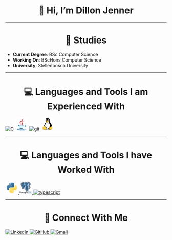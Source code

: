 <h1 align="center">
  👋 Hi, I’m Dillon Jenner
</h1>

---

<h1 align="center">
  📖 Studies
</h1>

- **Current Degree**: BSc Computer Science
- **Working On**: BScHons Computer Science
- **University**: Stellenbosch University

---

<h1 align="center">
  💻 Languages and Tools I am Experienced With
</h1>
<p align="left">
  <a href="https://en.cppreference.com/w/c" target="_blank" rel="noreferrer"> 
    <img src="https://upload.wikimedia.org/wikipedia/commons/1/18/C_Programming_Language.svg" alt="C" width="40" height="40"/> 
  </a>
  <a href="https://www.java.com" target="_blank" rel="noreferrer"> 
    <img src="https://raw.githubusercontent.com/devicons/devicon/master/icons/java/java-original.svg" alt="java" width="40" height="40"/> 
  </a> 
  <a href="https://git-scm.com/" target="_blank" rel="noreferrer"> 
    <img src="https://www.vectorlogo.zone/logos/git-scm/git-scm-icon.svg" alt="git" width="40" height="40"/> 
  </a> 
  <a href="https://www.linux.org/" target="_blank" rel="noreferrer"> 
    <img src="https://raw.githubusercontent.com/devicons/devicon/master/icons/linux/linux-original.svg" alt="linux" width="40" height="40"/> 
  </a> 

---

<h1 align="center">
  💻 Languages and Tools I have Worked With
</h1>
<p align="left">
  <a href="https://www.python.org" target="_blank" rel="noreferrer"> 
    <img src="https://raw.githubusercontent.com/devicons/devicon/master/icons/python/python-original.svg" alt="python" width="40" height="40"/> 
  </a>
  <a href="https://www.postgresql.org" target="_blank" rel="noreferrer"> 
    <img src="https://raw.githubusercontent.com/devicons/devicon/master/icons/postgresql/postgresql-original-wordmark.svg" alt="postgresql" width="40" height="40"/> 
  </a> 
  <a href="https://www.typescriptlang.org/" target="_blank" rel="noreferrer"> 
    <img src="https://www.vectorlogo.zone/logos/typescriptlang/typescriptlang-icon.svg" alt="typescript" width="40" height="40"/> 
  </a>

---

<h1 align="center">
  📱 Connect With Me
</h1>
<p align="left">
<a href="https://linkedin.com/in/dillon-jenner-4ba0b0332/" target="blank">
  <img src="https://img.shields.io/badge/LinkedIn-0077B5?logo=linkedin&logoColor=white" alt="LinkedIn" height="30">
</a>
<a href="https://github.com/DTJenner" target="_blank">
  <img src="https://img.shields.io/badge/GitHub-181717?logo=github&logoColor=white" alt="GitHub" height="30">
</a>
<a href="mailto:dillon2201@gmail.com" target="_blank">
  <img src="https://img.shields.io/badge/Gmail-D14836?logo=gmail&logoColor=white" alt="Gmail" height="30">
</a>
